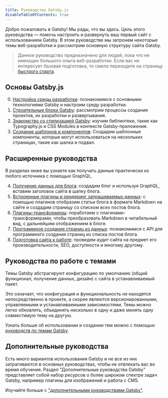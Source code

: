 ```yaml
---
title: Руководства Gatsby.js
disableTableOfContents: true
---
```


Добро пожаловать в Gatsby! Мы рады, что вы здесь. Цель этого руководства ― помочь настроить и развернуть ваш первый сайт с использованием Gatsby. В этом руководстве мы затронем некоторые темы веб-разработки и рассмотрим основную структуру сайта Gatsby.

> Данное руководство предназначено для людей, пока что не имеющих большого опыта веб-разработки. Если вас не интересует базовая подготовка, то смело переходите на страницу [быстрого старта](/docs/quick-start/).

## Основы Gatsby.js

0.  [Настройка среды разработки](/tutorial/part-zero/): познакомимся с основными технологиями Gatsby и настроим среду разработки.
1.  [Строительные блоки Gatsby](/tutorial/part-one/): рассмотрим процессы создания проектов, их разработки и развертывания.
2.  [Знакомство со стилизацией Gatsby](/tutorial/part-two/): изучим библиотеки, такие как Typography.js и CSS Modules в контексте Gatsby-приложения.
3.  [Создание шаблонов и компонентов](/tutorial/part-three/): Создадим шаблонные компоненты, которые могут использоваться на нескольких страницах, такие как шапка и подвал.

## Расширенные руководства

В разделах ниже вы узнаете как получать данные практически из любого источника с помощью GraphQL.

4. [Получение данных для блога](/tutorial/part-four/): создадим блог и используя GraphQL, вставим заголовок сайта в шапку блога.
5. [Встроенные плагины и рендеринг запрашиваемых данных](/tutorial/part-five/): с помощью плагинов отобразим статьи блога в формате Markdown на сайте и создадим страницу со списком всех постов блога.
6. [Плагины-трансформеры](/tutorial/part-six/): поработаем с плагинами-трансформерами, чтобы преобразовать Markdown в читабельный вид, с дальнейшим отображением в блоге.
7. [Программное создание страниц из данных](/tutorial/part-seven/): познакомимся с API для программного создания страниц из списка постов блога.
8. [Подготовка сайта к работе](/tutorial/part-eight/): проведем аудит сайта на предмет его производительности, SEO, доступности и многому другому.

## Руководства по работе с темами

Темы Gatsby абстрагируют конфигурацию по умолчанию (общий функционал, получение данных, дизайн) с сайта в устанавливаемый пакет.

Это означает, что конфигурация и функциональность не находятся непосредственно в проекте, а скорее являются версионированными, управляемыми и устанавливаемыми зависимостями. Темы можно легко обновлять, объединять несколько в одну и даже менять одну совместимую тему на другую.

Узнать больше об использовании и создании тем можно с помощью [руководств по темам Gatsby](/tutorial/theme-tutorials/).

## Дополнительные руководства

Есть много вариантов использования Gatsby и не все из них затрагиваются в основных руководствах, чтобы не отвлекать вас во время обучения. Раздел "Дополнительные руководства Gatsby" представляет собой набор ресурсов о более широком спектре задач Gatsby, например плагины для изображений и работа с CMS.

Изучайте больше с ["дополнительными руководствами Gatsby"](/tutorial/additional-tutorials/).
